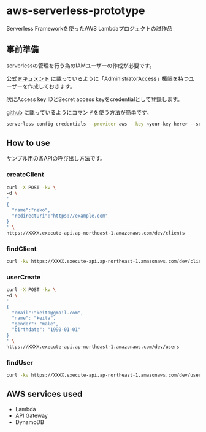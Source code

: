# aws-serverless-prototype
Serverless Frameworkを使ったAWS Lambdaプロジェクトの試作品

## 事前準備

serverlessの管理を行う為のIAMユーザーの作成が必要です。

[公式ドキュメント](https://serverless.com/framework/docs/providers/aws/guide/credentials/) に載っているように「AdministratorAccess」権限を持つユーザーを作成しておきます。

次にAccess key IDとSecret access keyをcredentialとして登録します。

[github](https://github.com/serverless/serverless/blob/master/docs/providers/aws/guide/credentials.md) に載っているようにコマンドを使う方法が簡単です。

```bash
serverless config credentials --provider aws --key <your-key-here> --secret <your-secret-key-here>
```

## How to use

サンプル用の各APIの呼び出し方法です。

### createClient

```bash
curl -X POST -kv \
-d \
'
{
  "name":"neko",
  "redirectUri":"https://example.com"
}
' \
https://XXXX.execute-api.ap-northeast-1.amazonaws.com/dev/clients
```

### findClient

```bash
curl -kv https://XXXX.execute-api.ap-northeast-1.amazonaws.com/dev/clients/{id}
```

### userCreate

```bash
curl -X POST -kv \
-d \
'
{
  "email":"keita@gmail.com",
  "name": "keita",
  "gender": "male",
  "birthdate": "1990-01-01"
}
' \
https://XXXX.execute-api.ap-northeast-1.amazonaws.com/dev/users
```

### findUser
```bash
curl -kv https://XXXX.execute-api.ap-northeast-1.amazonaws.com/dev/users/{id}
```

## AWS services used

- Lambda
- API Gateway
- DynamoDB
